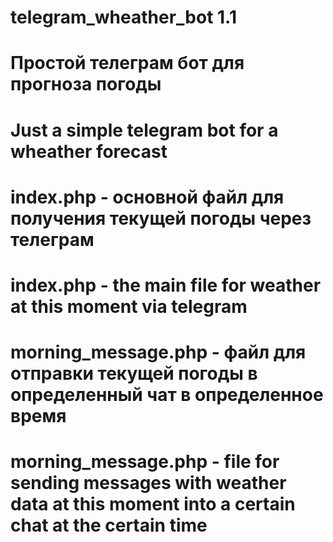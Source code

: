 # telegram_wheather_bot 1.1
# Простой телеграм бот для прогноза погоды
# Just a simple telegram bot for a wheather forecast
# index.php - основной файл для получения текущей погоды через телеграм
# index.php - the main file for weather at this moment via telegram
# morning_message.php - файл для отправки текущей погоды в определенный чат в определенное время
# morning_message.php - file for sending messages with weather data at this moment into a certain chat at the certain time  
